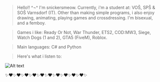 >Hello!! ^¬^ 
>I'm snickersmeow. 
>Currently, i'm a student at:
>VOŠ, SPŠ & SOŠ Varnsdorf (IT).
>Other than making simple programs, i also enjoy drawing, animating, playing games and crossdressing. I'm bisexual, and a femboy.

>Games i like: Ready Or Not, War Thunder, ETS2, COD:MW3, Siege, Watch Dogs (1 and 2), GTA5 (FiveM), Roblox.

>Main languages: C# and Python

>Here's what i listen to:

![Alt text](https://spotify-recently-played-readme.vercel.app/api?user=31j6ezea44wx5ujbawvisnhp3ula)

✨❤✨❤✨❤✨❤✨❤✨❤✨❤✨❤✨❤✨❤✨
<!---
snickersmeow/snickersmeow is a ✨ special ✨ repository because its `README.md` (this file) appears on your GitHub profile.
You can click the Preview link to take a look at your changes.
--->
